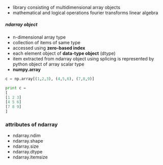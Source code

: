 - library consisting of multidimensional array objects
- mathematical and logical operations
  fourier transforms
  linear algebra 

##### ndarray object
- n-dimensional array type
- collection of items of same type
- accessed using **zero-based index** 
- each element object of **data-type object** (dtype) 
- item extracted from ndarray object using splicing is represented by python object of array scalar type
- **numpy.array** 

```python
c = np.array[(1,2,3), (4,5,6), (7,8,9)]

print c = 
[
[1 2 3]
[4 5 6]
[7 8 9]
]

```

### attributes of ndarray
- ndarray.ndim
- ndarray.shape
- ndarray.size
- ndarray.dtype
- ndarray.itemsize